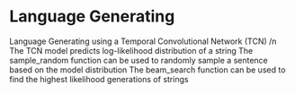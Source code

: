 # Language Generating
Language Generating using a Temporal Convolutional Network (TCN) /n
The TCN model predicts log-likelihood distribution of a string
The sample_random function can be used to randomly sample a sentence based on the model distribution
The beam_search function can be used to find the highest likelihood generations of strings

